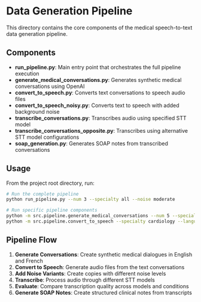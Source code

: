 # Data Generation Pipeline

This directory contains the core components of the medical speech-to-text data generation pipeline.

## Components

- **run_pipeline.py**: Main entry point that orchestrates the full pipeline execution
- **generate_medical_conversations.py**: Generates synthetic medical conversations using OpenAI
- **convert_to_speech.py**: Converts text conversations to speech audio files
- **convert_to_speech_noisy.py**: Converts text to speech with added background noise
- **transcribe_conversations.py**: Transcribes audio using specified STT model
- **transcribe_conversations_opposite.py**: Transcribes using alternative STT model configurations
- **soap_generation.py**: Generates SOAP notes from transcribed conversations

## Usage

From the project root directory, run:

```bash
# Run the complete pipeline
python run_pipeline.py --num 3 --specialty all --noise moderate

# Run specific pipeline components
python -m src.pipeline.generate_medical_conversations --num 5 --specialty cardiology
python -m src.pipeline.convert_to_speech --specialty cardiology --language en-CA
```

## Pipeline Flow

1. **Generate Conversations**: Create synthetic medical dialogues in English and French
2. **Convert to Speech**: Generate audio files from the text conversations
3. **Add Noise Variants**: Create copies with different noise levels
4. **Transcribe**: Process audio through different STT models
5. **Evaluate**: Compare transcription quality across models and conditions
6. **Generate SOAP Notes**: Create structured clinical notes from transcripts 